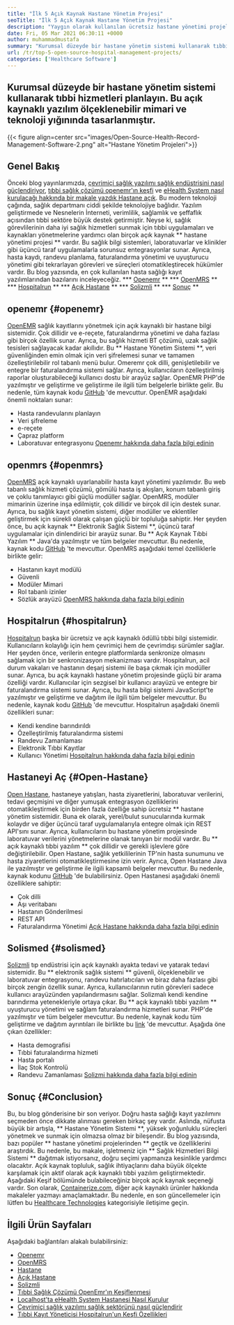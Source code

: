```yaml
---
title: "İlk 5 Açık Kaynak Hastane Yönetim Projesi" 
seoTitle: "İlk 5 Açık Kaynak Hastane Yönetim Projesi" 
description: "Yaygın olarak kullanılan ücretsiz hastane yönetimi projeleri hakkında bilgi edinmek için bu makaleyi izleyin. Bu çözümler tıbbi uygulamaları düzenlemek için entegre bir platform sunmaktadır." 
date: Fri, 05 Mar 2021 06:30:11 +0000
author: muhammadmustafa
summary: "Kurumsal düzeyde bir hastane yönetim sistemi kullanarak tıbbi hizmetler planlayın. Bu açık kaynaklı yazılım ölçeklenebilir mimari ve teknoloji yığınında tasarlanmıştır." 
url: /tr/top-5-open-source-hospital-management-projects/
categories: ['Healthcare Software']
---
```


## Kurumsal düzeyde bir hastane yönetim sistemi kullanarak tıbbi hizmetleri planlayın. Bu açık kaynaklı yazılım ölçeklenebilir mimari ve teknoloji yığınında tasarlanmıştır.

{{< figure align=center src="images/Open-Source-Health-Record-Management-Software-2.png" alt="Hastane Yönetim Projeleri">}}


## Genel Bakış
Önceki blog yayınlarımızda, [çevrimiçi sağlık yazılımı sağlık endüstrisini nasıl güçlendiriyor][1], [tıbbi sağlık çözümü openemr'ın keşfi][2] ve [eHealth System nasıl kurulacağı hakkında bir makale yazdık Hastane açık][3]. Bu modern teknoloji çağında, sağlık departmanı ciddi şekilde teknolojiye bağlıdır. Yazılım geliştirmede ve Nesnelerin İnterneti, verimlilik, sağlamlık ve şeffaflık açısından tıbbi sektöre büyük destek getirmiştir.
Neyse ki, sağlık görevlilerinin daha iyi sağlık hizmetleri sunmak için tıbbi uygulamaları ve kaynakları yönetmelerine yardımcı olan birçok açık kaynak ** hastane yönetimi projesi ** vardır. Bu sağlık bilgi sistemleri, laboratuvarlar ve klinikler gibi üçüncü taraf uygulamalarla sorunsuz entegrasyonlar sunar. Ayrıca, hasta kaydı, randevu planlama, faturalandırma yönetimi ve uyuşturucu yönetimi gibi tekrarlayan görevleri ve süreçleri otomatikleştirecek hükümler vardır. Bu blog yazısında, en çok kullanılan hasta sağlığı kayıt yazılımlarından bazılarını inceleyeceğiz.
  *** [Openemr][4] **
  *** [OpenMRS][5] **
  *** [Hospitalrun][6] **
  *** [Açık Hastane][7] **
  *** [Solizmli][8] **
  *** [Sonuç][9] **

## openemr {#openemr}
[OpenEMR][10] sağlık kayıtlarını yönetmek için açık kaynaklı bir hastane bilgi sistemidir. Çok dillidir ve e-reçete, faturalandırma yönetimi ve daha fazlası gibi birçok özellik sunar. Ayrıca, bu sağlık hizmeti BT çözümü, uzak sağlık tesisleri sağlayacak kadar akıllıdır. Bu ** Hastane Yönetim Sistemi **, veri güvenliğinden emin olmak için veri şifrelemesi sunar ve tamamen özelleştirilebilir rol tabanlı menü bulur. Omeremr çok dilli, genişletilebilir ve entegre bir faturalandırma sistemi sağlar. Ayrıca, kullanıcıların özelleştirilmiş raporlar oluşturabileceği kullanıcı dostu bir arayüz sağlar. OpenEMR PHP'de yazılmıştır ve geliştirme ve geliştirme ile ilgili tüm belgelerle birlikte gelir. Bu nedenle, tüm kaynak kodu [GitHub][11] 'de mevcuttur.
OpenEMR aşağıdaki önemli noktaları sunar:
  * Hasta randevularını planlayın
  * Veri şifreleme
  * e-reçete
  * Çapraz platform
  * Laboratuvar entegrasyonu
[Openemr hakkında daha fazla bilgi edinin][12]

## openmrs {#openmrs}
[OpenMRS][13] açık kaynaklı uyarlanabilir hasta kayıt yönetimi yazılımıdır. Bu web tabanlı sağlık hizmeti çözümü, gömülü hasta iş akışları, konum tabanlı giriş ve çoklu tanımlayıcı gibi güçlü modüller sağlar. OpenMRS, modüler mimarinin üzerine inşa edilmiştir, çok dillidir ve birçok dil için destek sunar. Ayrıca, bu sağlık kayıt yönetim sistemi, diğer modüller ve eklentiler geliştirmek için sürekli olarak çalışan güçlü bir topluluğa sahiptir. Her şeyden önce, bu açık kaynak ** Elektronik Sağlık Sistemi **, üçüncü taraf uygulamalar için dinlendirici bir arayüz sunar. Bu ** Açık Kaynak Tıbbi Yazılım ** Java'da yazılmıştır ve tüm belgeler mevcuttur. Bu nedenle, kaynak kodu [GitHub][14] 'te mevcuttur.
OpenMRS aşağıdaki temel özelliklerle birlikte gelir:
  * Hastanın kayıt modülü
  * Güvenli
  * Modüler Mimari
  * Rol tabanlı izinler
  * Sözlük arayüzü
[OpenMRS hakkında daha fazla bilgi edinin][15]

## Hospitalrun {#hospitalrun}
[Hospitalrun][16] başka bir ücretsiz ve açık kaynaklı ödüllü tıbbi bilgi sistemidir. Kullanıcıların kolaylığı için hem çevrimiçi hem de çevrimdışı sürümler sağlar. Her şeyden önce, verilerin entegre platformlarda senkronize olmasını sağlamak için bir senkronizasyon mekanizması vardır. Hospitalrun, acil durum vakaları ve hastanın deşarj sistemi ile başa çıkmak için modüller sunar. Ayrıca, bu açık kaynaklı hastane yönetim projesinde güçlü bir arama özelliği vardır. Kullanıcılar için sezgisel bir kullanıcı arayüzü ve entegre bir faturalandırma sistemi sunar. Ayrıca, bu hasta bilgi sistemi JavaScript'te yazılmıştır ve geliştirme ve dağıtım ile ilgili tüm belgeler mevcuttur. Bu nedenle, kaynak kodu [GitHub][17] 'de mevcuttur.
Hospitalrun aşağıdaki önemli özellikleri sunar:
  * Kendi kendine barındırıldı
  * Özelleştirilmiş faturalandırma sistemi
  * Randevu Zamanlaması
  * Elektronik Tıbbi Kayıtlar
  * Kullanıcı Yönetimi
[Hospitalrun hakkında daha fazla bilgi edinin][18]

## Hastaneyi Aç {#Open-Hastane}
[Open Hastane][19], hastaneye yatışları, hasta ziyaretlerini, laboratuvar verilerini, tedavi geçmişini ve diğer yumuşak entegrasyon özelliklerini otomatikleştirmek için birden fazla özelliğe sahip ücretsiz ** hastane yönetim sistemidir. Buna ek olarak, yerel/bulut sunucularında kurmak kolaydır ve diğer üçüncü taraf uygulamalarıyla entegre olmak için REST API'sını sunar. Ayrıca, kullanıcıların bu hastane yönetim projesinde laboratuvar verilerini yönetmelerine olanak tanıyan bir modül vardır. Bu ** açık kaynaklı tıbbi yazılım ** çok dillidir ve gerekli işlevlere göre değiştirilebilir. Open Hastane, sağlık yetkililerinin TP'nin hasta sunumunu ve hasta ziyaretlerini otomatikleştirmesine izin verir. Ayrıca, Open Hastane Java ile yazılmıştır ve geliştirme ile ilgili kapsamlı belgeler mevcuttur. Bu nedenle, kaynak kodunu [GitHub][20] 'de bulabilirsiniz.
Open Hastanesi aşağıdaki önemli özelliklere sahiptir:
  * Çok dilli
  * Aşı veritabanı
  * Hastanın Gönderilmesi
  * REST API
  * Faturalandırma Yönetimi
[Açık Hastane hakkında daha fazla bilgi edinin][21]

## Solismed {#solismed}
[Solizmli][22] tıp endüstrisi için açık kaynaklı ayakta tedavi ve yatarak tedavi sistemidir. Bu ** elektronik sağlık sistemi ** güvenli, ölçeklenebilir ve laboratuvar entegrasyonu, randevu hatırlatıcıları ve biraz daha fazlası gibi birçok zengin özellik sunar. Ayrıca, kullanıcılarının rutin görevleri sadece kullanıcı arayüzünden yapılandırmasını sağlar. Solizmalı kendi kendine barındırma yetenekleriyle ortaya çıkar. Bu ** açık kaynaklı tıbbi yazılım ** uyuşturucu yönetimi ve sağlam faturalandırma hizmetleri sunar. PHP'de yazılmıştır ve tüm belgeler mevcuttur. Bu nedenle, kaynak kodu tüm geliştirme ve dağıtım ayrıntıları ile birlikte bu [link][23] 'de mevcuttur.
Aşağıda öne çıkan özellikler:
  * Hasta demografisi
  * Tıbbi faturalandırma hizmeti
  * Hasta portalı
  * İlaç Stok Kontrolü
  * Randevu Zamanlaması
[Solizmi hakkında daha fazla bilgi edinin][24]

## Sonuç {#Conclusion}
Bu, bu blog gönderisine bir son veriyor. Doğru hasta sağlığı kayıt yazılımını seçmeden önce dikkate alınması gereken birkaç şey vardır. Aslında, nüfusta büyük bir artışla, ** Hastane Yönetim Sistemi **, yüksek yoğunluklu süreçleri yönetmek ve sunmak için olmazsa olmaz bir bileşendir. Bu blog yazısında, bazı popüler ** hastane yönetimi projelerinden ** geçtik ve özelliklerini araştırdık. Bu nedenle, bu makale, işletmeniz için ** Sağlık Hizmetleri Bilgi Sistemi ** dağıtmak istiyorsanız, doğru seçimi yapmanıza kesinlikle yardımcı olacaktır. Açık kaynak topluluk, sağlık ihtiyaçlarını daha büyük ölçekte karşılamak için aktif olarak açık kaynaklı tıbbi yazılım geliştirmektedir. Aşağıdaki Keşif bölümünde bulabileceğiniz birçok açık kaynak seçeneği vardır.
Son olarak, [Containerize.com][25], diğer açık kaynaklı ürünler hakkında makaleler yazmayı amaçlamaktadır. Bu nedenle, en son güncellemeler için lütfen bu [Healthcare Technologies][26] kategorisiyle iletişime geçin.

## İlgili Ürün Sayfaları
Aşağıdaki bağlantıları alakalı bulabilirsiniz:
  * [Openemr][27]
  * [OpenMRS][28]
  * [Hastane][18]
  * [Açık Hastane][21]
  * [Solizmli][24]
  * [Tıbbi Sağlık Çözümü OpenEmr'ın Keşiflenmesi][2]
  * [Localhost'ta eHealth System Hastanesi Nasıl Kurulur][3]
  * [Çevrimiçi sağlık yazılımı sağlık sektörünü nasıl güçlendirir][1]
  * [Tıbbi Kayıt Yöneticisi Hospitalrun'un Keşfi Özellikleri][29]

  
[1]: https://blog.containerize.com/2021/02/12/how-online-healthcare-software-empowers-healthcare-industry/
[2]: https://blog.containerize.com/healthcare-software/open-source-medical-software-openemr-features/
[3]: https://blog.containerize.com/healthcare-software/how-to-install-hospitalrun-hospital-management-system/
[4]: #OpenEMR
[5]: #OpenMRS
[6]: #Hospitalrun
[7]: #Open-Hospital
[8]: #Solismed
[9]: #Conclusion
[10]: https://products.containerize.com/healthcare-technologies/openemr/
[11]: https://github.com/OpenShot/openshot-qt
[12]: https://www.open-emr.org/
[13]: https://products.containerize.com/healthcare-technologies/openmrs/
[14]: https://github.com/openmrs/openmrs-core
[15]: https://products.containerize.com/healthcare-technologies/openmrs
[16]: https://products.containerize.com/healthcare-technologies/hospitalrun/
[17]: https://github.com/HospitalRun/hospitalrun
[18]: https://products.containerize.com/healthcare-technologies/hospitalrun
[19]: https://products.containerize.com/healthcare-technologies/open-hospital/
[20]: https://github.com/informatici/openhospital
[21]: https://products.containerize.com/healthcare-technologies/open-hospital
[22]: https://products.containerize.com/healthcare-technologies/solismed/
[23]: https://www.solismed.com/startup.html
[24]: https://products.containerize.com/healthcare-technologies/solismed
[25]: https://www.containerize.com/
[26]: https://products.containerize.com/healthcare-technologies/
[27]: https://products.containerize.com/health-care-technologies/openemr
[28]: https://products.containerize.com/health-care-technologies/openmrs
[29]: https://blog.containerize.com/healthcare-software/features-exploration-of-medical-record-manager-hospitalrun/
